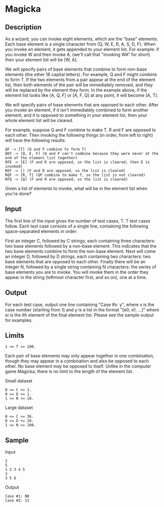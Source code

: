 Magicka
==========

Description
-------------

As a wizard, you can invoke eight elements, which are the "base" elements. Each
base element is a single character from {Q, W, E, R, A, S, D, F}. When you
invoke an element, it gets appended to your element list. For example: if you
invoke W and then invoke A, (we'll call that "invoking WA" for short) then your
element list will be [W, A].

We will specify pairs of base elements that combine to form non-base elements
(the other 18 capital letters). For example, Q and F might combine to form T.
If the two elements from a pair appear at the end of the element list, then
both elements of the pair will be immediately removed, and they will be
replaced by the element they form. In the example above, if the element list
looks like [A, Q, F] or [A, F, Q] at any point, it will become [A, T].

We will specify pairs of base elements that are opposed to each other. After
you invoke an element, if it isn't immediately combined to form another
element, and it is opposed to something in your element list, then your whole
element list will be cleared.

For example, suppose Q and F combine to make T. R and F are opposed to each
other. Then invoking the following things (in order, from left to right) will
have the following results:

    QF -> [T] (Q and F combine to form T)
    QEF -> [Q, E, F] (Q and F can't combine because they were never at the end of the element list together)
    RFE -> [E] (F and R are opposed, so the list is cleared; then E is invoked)
    REF -> [] (F and R are opposed, so the list is cleared)
    RQF -> [R, T] (QF combine to make T, so the list is not cleared)
    RFQ -> [Q] (F and R are opposed, so the list is cleared)


Given a list of elements to invoke, what will be in the element list when you're done?


Input
--------

The first line of the input gives the number of test cases, T. T test cases
follow. Each test case consists of a single line, containing the following
space-separated elements in order:

First an integer C, followed by C strings, each containing three characters:
two base elements followed by a non-base element. This indicates that the two
base elements combine to form the non-base element. Next will come an integer
D, followed by D strings, each containing two characters: two base elements
that are opposed to each other. Finally there will be an integer N, followed by
a single string containing N characters: the series of base elements you are to
invoke. You will invoke them in the order they appear in the string (leftmost
character first, and so on), one at a time.


Output
---------

For each test case, output one line containing "Case #x: y", where x is the
case number (starting from 1) and y is a list in the format "[e0, e1, ...]"
where ei is the ith element of the final element list. Please see the sample
output for examples.


Limits
---------

    1 <= T <= 100.

Each pair of base elements may only appear together in one combination, though
they may appear in a combination and also be opposed to each other.  No base
element may be opposed to itself.  Unlike in the computer game Magicka, there
is no limit to the length of the element list.

Small dataset

    0 <= C <= 1.
    0 <= D <= 1.
    1 <= N <= 10.

Large dataset

    0 <= C <= 36.
    0 <= D <= 28.
    1 <= N <= 100.


Sample
----------

Input

    2
    5
    1 2 3 4 5
    3
    3 5 6

Output

    Case #1: NO
    Case #2: 11

